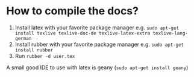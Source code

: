 How to compile the docs?
=======================

1. Install latex with your favorite package manager e.g. ```sudo apt-get install texlive texlive-doc-de texlive-latex-extra texlive-lang-german```
2. Install rubber with your favorite package manager e.g. ```sudo apt-get install rubber```
3. Run ```rubber -d user.tex```

A small good IDE to use with latex is geany (```sudo apt-get install geany```)
